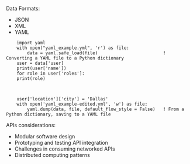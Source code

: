 
Data Formats:
 - JSON
 - XML
 - YAML


```
    import yaml
    with open("yaml_example.yml", 'r') as file:
        data = yaml.safe_load(file)                         ! Converting a YAML file to a Python dictionary
    user = data['user]
    print(user['name'])
    for role in user['roles']:
    print(role)



    user['location']['city'] = 'Dallas'
    with open('yaml_example-edited.yml', 'w') as file:
        yaml.dump(data, file, default_flow_style = False)   ! From a Python dictionary, saving to a YAML file
```


APIs considerations:
 - Modular software design
 - Prototyping and testing API integration
 - Challenges in consuming networked APIs
 - Distributed computing patterns

